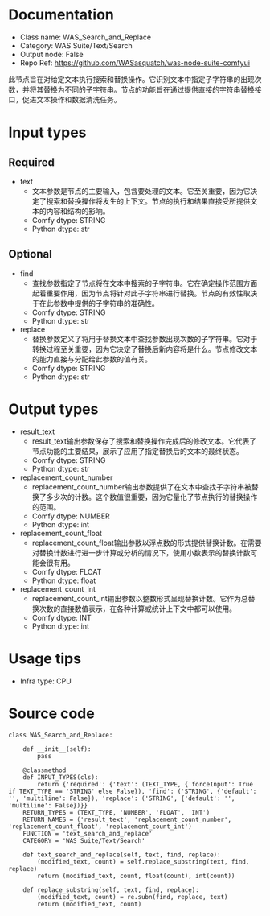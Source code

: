 # Documentation
- Class name: WAS_Search_and_Replace
- Category: WAS Suite/Text/Search
- Output node: False
- Repo Ref: https://github.com/WASasquatch/was-node-suite-comfyui

此节点旨在对给定文本执行搜索和替换操作。它识别文本中指定子字符串的出现次数，并将其替换为不同的子字符串。节点的功能旨在通过提供直接的字符串替换接口，促进文本操作和数据清洗任务。

# Input types
## Required
- text
    - 文本参数是节点的主要输入，包含要处理的文本。它至关重要，因为它决定了搜索和替换操作将发生的上下文。节点的执行和结果直接受所提供文本的内容和结构的影响。
    - Comfy dtype: STRING
    - Python dtype: str
## Optional
- find
    - 查找参数指定了节点将在文本中搜索的子字符串。它在确定操作范围方面起着重要作用，因为节点将针对此子字符串进行替换。节点的有效性取决于在此参数中提供的子字符串的准确性。
    - Comfy dtype: STRING
    - Python dtype: str
- replace
    - 替换参数定义了将用于替换文本中查找参数出现次数的子字符串。它对于转换过程至关重要，因为它决定了替换后新内容将是什么。节点修改文本的能力直接与分配给此参数的值有关。
    - Comfy dtype: STRING
    - Python dtype: str

# Output types
- result_text
    - result_text输出参数保存了搜索和替换操作完成后的修改文本。它代表了节点功能的主要结果，展示了应用了指定替换后的文本的最终状态。
    - Comfy dtype: STRING
    - Python dtype: str
- replacement_count_number
    - replacement_count_number输出参数提供了在文本中查找子字符串被替换了多少次的计数。这个数值很重要，因为它量化了节点执行的替换操作的范围。
    - Comfy dtype: NUMBER
    - Python dtype: int
- replacement_count_float
    - replacement_count_float输出参数以浮点数的形式提供替换计数。在需要对替换计数进行进一步计算或分析的情况下，使用小数表示的替换计数可能会很有用。
    - Comfy dtype: FLOAT
    - Python dtype: float
- replacement_count_int
    - replacement_count_int输出参数以整数形式呈现替换计数。它作为总替换次数的直接数值表示，在各种计算或统计上下文中都可以使用。
    - Comfy dtype: INT
    - Python dtype: int

# Usage tips
- Infra type: CPU

# Source code
```
class WAS_Search_and_Replace:

    def __init__(self):
        pass

    @classmethod
    def INPUT_TYPES(cls):
        return {'required': {'text': (TEXT_TYPE, {'forceInput': True if TEXT_TYPE == 'STRING' else False}), 'find': ('STRING', {'default': '', 'multiline': False}), 'replace': ('STRING', {'default': '', 'multiline': False})}}
    RETURN_TYPES = (TEXT_TYPE, 'NUMBER', 'FLOAT', 'INT')
    RETURN_NAMES = ('result_text', 'replacement_count_number', 'replacement_count_float', 'replacement_count_int')
    FUNCTION = 'text_search_and_replace'
    CATEGORY = 'WAS Suite/Text/Search'

    def text_search_and_replace(self, text, find, replace):
        (modified_text, count) = self.replace_substring(text, find, replace)
        return (modified_text, count, float(count), int(count))

    def replace_substring(self, text, find, replace):
        (modified_text, count) = re.subn(find, replace, text)
        return (modified_text, count)
```